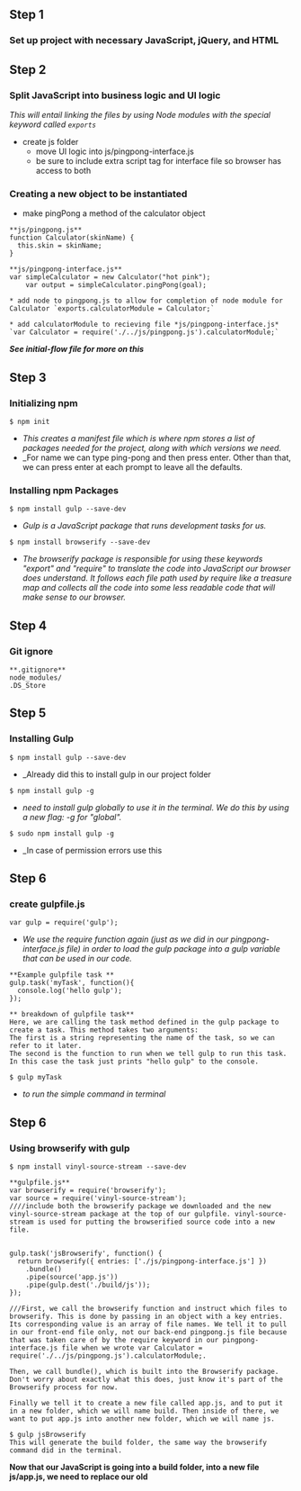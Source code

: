 ## Step 1
### Set up project with necessary JavaScript, jQuery, and HTML

## Step 2
### Split JavaScript into business logic and UI logic
_This will entail linking the files by using Node modules with the special keyword called `exports`_
* create js folder
  * move UI logic into js/pingpong-interface.js
  * be sure to include extra script tag for interface file so browser has access to both

### Creating a new object to be instantiated
* make pingPong a method of the calculator object
````
**js/pingpong.js**
function Calculator(skinName) {
  this.skin = skinName;
}
````

````
**js/pingpong-interface.js**
var simpleCalculator = new Calculator("hot pink");
    var output = simpleCalculator.pingPong(goal);
````
````
* add node to pingpong.js to allow for completion of node module for Calculator `exports.calculatorModule = Calculator;`
````

````
* add calculatorModule to recieving file *js/pingpong-interface.js* `var Calculator = require('./../js/pingpong.js').calculatorModule;`
````

_**See initial-flow file for more on this**_

## Step 3
### Initializing npm
````
$ npm init
````
* _This creates a manifest file which is where npm stores a list of packages needed for the project, along with which versions we need._
* _For name we can type ping-pong and then press enter. Other than that, we can press enter at each prompt to leave all the defaults.

### Installing npm Packages
````
$ npm install gulp --save-dev
````
* _Gulp is a JavaScript package that runs development tasks for us._

````
$ npm install browserify --save-dev
````
* _The browserify package is responsible for using these keywords "export" and "require" to translate the code into JavaScript our browser does understand. It follows each file path used by require like a treasure map and collects all the code into some less readable code that will make sense to our browser._


## Step 4
### Git ignore
````
**.gitignore**
node_modules/
.DS_Store
````

## Step 5
### Installing Gulp
````
$ npm install gulp --save-dev
````
* _Already did this to install gulp in our project folder
````
$ npm install gulp -g
````
* _need to install gulp globally to use it in the terminal. We do this by using a new flag: -g for "global"._

````
$ sudo npm install gulp -g
````
* _In case of permission errors use this

## Step 6
### create gulpfile.js

````
var gulp = require('gulp');
````
* _We use the require function again (just as we did in our pingpong-interface.js file) in order to load the gulp package into a gulp variable that can be used in our code._

````
**Example gulpfile task **
gulp.task('myTask', function(){
  console.log('hello gulp');
});
````
````
** breakdown of gulpfile task**
Here, we are calling the task method defined in the gulp package to create a task. This method takes two arguments:
The first is a string representing the name of the task, so we can refer to it later.
The second is the function to run when we tell gulp to run this task. In this case the task just prints "hello gulp" to the console.
````
````
$ gulp myTask
````
* _to run the simple command in terminal_

## Step 6
### Using browserify with gulp
````
$ npm install vinyl-source-stream --save-dev
````
````
**gulpfile.js**
var browserify = require('browserify');
var source = require('vinyl-source-stream');
////include both the browserify package we downloaded and the new vinyl-source-stream package at the top of our gulpfile. vinyl-source-stream is used for putting the browserified source code into a new file.


````
````
gulp.task('jsBrowserify', function() {
  return browserify({ entries: ['./js/pingpong-interface.js'] })
    .bundle()
    .pipe(source('app.js'))
    .pipe(gulp.dest('./build/js'));
});

///First, we call the browserify function and instruct which files to browserify. This is done by passing in an object with a key entries. Its corresponding value is an array of file names. We tell it to pull in our front-end file only, not our back-end pingpong.js file because that was taken care of by the require keyword in our pingpong-interface.js file when we wrote var Calculator = require('./../js/pingpong.js').calculatorModule;.

Then, we call bundle(), which is built into the Browserify package. Don't worry about exactly what this does, just know it's part of the Browserify process for now.

Finally we tell it to create a new file called app.js, and to put it in a new folder, which we will name build. Then inside of there, we want to put app.js into another new folder, which we will name js.
````

````
$ gulp jsBrowserify
This will generate the build folder, the same way the browserify command did in the terminal.
````

**Now that our JavaScript is going into a build folder, into a new file js/app.js, we need to replace our old <script> tags with a new one to load our generated build/js/app.js file. See below**

````
**index.html**<!DOCTYPE html>
<html>
  <head>
    <script src="https://ajax.googleapis.com/ajax/libs/jquery/1.12.0/jquery.min.js"></script>
    <script type="text/javascript" src="build/js/app.js"></script>
    <title>Ping Pong</title>
  </head>
  <body>
    <form id="ping-pong-form">
      <label for="goal">Enter a number:</label>
      <input id="goal" type="number">
      <button type="submit">Submit</button>
    </form>
    <ul id="solution"></ul>
  </body>
</html>
`````


## Step 7
### Concatenation
* Say we want to add an email list to our application

##### Step 1: add form to html
````
<!DOCTYPE html>
<html>
  <head>
    <script src="https://ajax.googleapis.com/ajax/libs/jquery/1.12.0/jquery.min.js"></script>
    <script type="text/javascript" src="build/js/app.js"></script>
    <title>Ping Pong</title>
  </head>
  <body>
    <form id="ping-pong-form">
      <label for="goal">Enter a number:</label>
      <input id="goal" type="number">
      <button type="submit">Submit</button>
    </form>
    <form id="signup">
      <label for="email">Enter your email:</label>
      <input id="email" type="text">
      <button type="submit">Submit</button>
    </form>
    <ul id="solution"></ul>
  </body>
</html>
````

##### Step 2 : add file to process form
````
$(document).ready(function(){
  $('#signup').submit(function(event){
    event.preventDefault();
    var email = $('#email').val();
    $('#signup').hide();
    $('#solution').prepend('<p>Thank you, ' + email + ' has been added to our list!</p>');
  });
});
````
````
$ npm install gulp-concat --save-dev
````

##### Step 3: Add this to gulpfile.js
````
...

var concat = require('gulp-concat');

...

gulp.task('concatInterface', function() {
  return gulp.src(['./js/pingpong-interface.js', './js/signup-interface.js'])
    .pipe(concat('allConcat.js'))
    .pipe(gulp.dest('./tmp'));
    });

//// Here, we have created a task called 'concatInterface'. It uses gulp.src to pull in all the files used in the browser. These files are formatted as an array of file names we are passing in.

The next line calls our concat() function, created with require at the top. We pass it the name of the file we want it to create, allConcat.js.

Next, we use gulp.dest to tell gulp where to save our new file, which contains both of our JavaScript files. We're going to put it inside of a folder called tmp, which stands for temporary. This is because allConcat.js will not be used in the browser. First, we have to browserify it to pull in any modules it uses.
````
````
gulp.task('jsBrowserify', ['concatInterface'], functio() {
  return browserify({ entries: ['./tmp/allConcat.js'] })
    .bundle()
    .pipe(source('app.js'))
    .pipe(gulp.dest('./build/js'));
});
//// modify the browserify task to do this
````

````
$ gulp jsBrowserify
////run new version of browserify task
`````


## Step end
````
**gulpfile.js**
gulp.task('concatInterface', function() {
  return gulp.src(['./js/*-interface.js'])
    .pipe(concat('allConcat.js'))
    .pipe(gulp.dest('./tmp'));
});
///// We can shorten our new concatenation task even more by using a globbing pattern using *, the wildcard symbol. We can tell the gulp-concat package to concatenate and browserify all files inside of our js folder that end in the string -interface.js.

//// If we maintain this naming convention as our project grows we won't need to modify our gulp concatenate/browserify tasks if we add new files - we just name them something ending in -interface.js if they are going to be used in the browser, and keep them in the js folder. Then they will automatically be included in build/js/app.js.
````


## Step minification

````
$ npm install gulp-uglify --save-dev
````
````
var uglify = require('gulp-uglify');
````
````
gulp.task("minifyScripts", ["jsBrowserify"], function(){
  return gulp.src("./build/js/app.js")
    .pipe(uglify())
    .pipe(gulp.dest("./build/js"));
});
````
````
$ gulp minifyScripts
````

## Step build/teardown "minification"
````
gulp.task("build", function(){
  if (buildProduction) {
    gulp.start('minifyScripts');
  } else {
    gulp.start('jsBrowserify');
  }
});
````

##### Managing Environmental Variables with gulp-util
````
$ npm install gulp-util --save-dev
````
````
** add to gulpfile***
var utilities = require('gulp-util');
````
````
*add this to gulpfile again
var buildProduction = utilities.env.production;
````
````
$ gulp build --production
The presence of the --production flag sets our environment variable to true. If we want to make a development build, we would just leave it out and would run this: $gulp build
````

###### Clean Clean
````
The next thing that we're going to need is a task to clean up our environment before we make a build. We want to make sure that we are using up-to-date versions of our files every time that we build. To this end, we need a way to delete files using gulp
````
````
* $ npm install del --save-dev
*  gulp.task("clean", function(){
  return del(['build', 'tmp']);
* gulp.task("build", ['clean'], function(){
  if (buildProduction) {
    gulp.start('minifyScripts');
  } else {
    gulp.start('jsBrowserify');
  }
});
});


## JS Linter
````
$ npm install jshint --save-dev
$ npm install gulp-jshint --save-dev
````
````
var jshint = require('gulp-jshint');

gulp.task('jshint', function(){
  return gulp.src(['js/*.js'])
    .pipe(jshint())
    .pipe(jshint.reporter('default'));
});
````
````
$ gulp jshint
//// show all errors in javascript files
````
